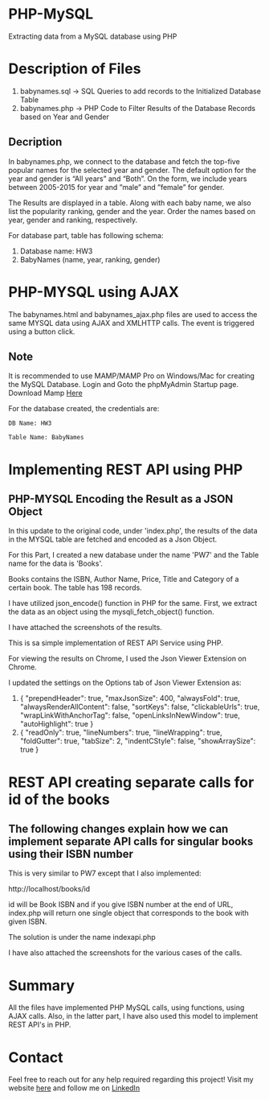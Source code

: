# PHP-MySQL
Extracting data from a MySQL database using PHP

# Description of Files

<ol>
  <li> babynames.sql -> SQL Queries to add records to the Initialized Database Table </li>
  <li> babynames.php -> PHP Code to Filter Results of the Database Records based on Year and Gender </li>
</ol>
 
<h2> Decription </h2>

<p> In babynames.php, we connect to the database and fetch the top-five popular names for the selected year and gender.  The default option for the year and gender is “All years” and “Both”. On the form, we include years between 2005-2015 for year and ”male” and ”female” for gender. 
  </p>
  <p>
The Results are displayed in a table. Along with each baby name, we also list the popularity ranking, gender and the year. Order the names based on year, gender and ranking, respectively.

For database part, table has following schema:
<ol>
  <li>Database name: HW3</li>
  <li>BabyNames (name, year, ranking, gender) </li>
</ol>
</p>

# PHP-MYSQL using AJAX

The babynames.html and babynames_ajax.php files are used to access the same MYSQL data using AJAX and XMLHTTP calls. The event is triggered using a button click.

## Note

It is recommended to use MAMP/MAMP Pro on Windows/Mac for creating the MySQL Database. Login and Goto the phpMyAdmin Startup page. Download Mamp <a href="https://www.mamp.info/en/downloads/">Here</a>

For the database created, the credentials are:

`DB Name: HW3`

`Table Name: BabyNames`

# Implementing REST API using PHP

## PHP-MYSQL Encoding the Result as a JSON Object

In this update to the original code, under 'index.php', the results of the data in the MYSQL table are fetched and encoded as a Json Object.

For this Part, I created a new database under the name 'PW7' and the Table name for the data is 'Books'.

Books contains the ISBN, Author Name, Price, Title and Category of a certain book. The table has 198 records.

I have utilized json_encode() function in PHP for the same. First, we extract the data as an object using the mysqli_fetch_object() function.

I have attached the screenshots of the results. 

This is sa simple implementation of REST API Service using PHP.

For viewing the results on Chrome, I used the Json Viewer Extension on Chrome.

I updated the settings on the Options tab of Json Viewer Extension as:
<ol>
  <li> {
  "prependHeader": true,
  "maxJsonSize": 400,
  "alwaysFold": true,
  "alwaysRenderAllContent": false,
  "sortKeys": false,
  "clickableUrls": true,
  "wrapLinkWithAnchorTag": false,
  "openLinksInNewWindow": true,
  "autoHighlight": true
    } </li>
  <li> {
  "readOnly": true,
  "lineNumbers": true,
  "lineWrapping": true,
  "foldGutter": true,
  "tabSize": 2,
  "indentCStyle": false,
  "showArraySize": true
    } </li>  
</ol>

# REST API creating separate calls for id of the books

## The following changes explain how we can implement separate API calls for singular books using their ISBN number

This is very similar to PW7 except that I also implemented:

http://localhost/books/id

id will be Book ISBN and if you give ISBN number at the end of URL, index.php will return one single object that corresponds to the book with given ISBN.

The solution is under the name indexapi.php

I have also attached the screenshots for the various cases of the calls.

# Summary

All the files have implemented PHP MySQL calls, using functions, using AJAX calls. Also, in the latter part, I have also used this model to implement REST API's in PHP.

# Contact

Feel free to reach out for any help required regarding this project!
Visit my website [here](http://vigviswa.com/) and follow me on [LinkedIn](https://www.linkedin.com/in/vigviswa/)

